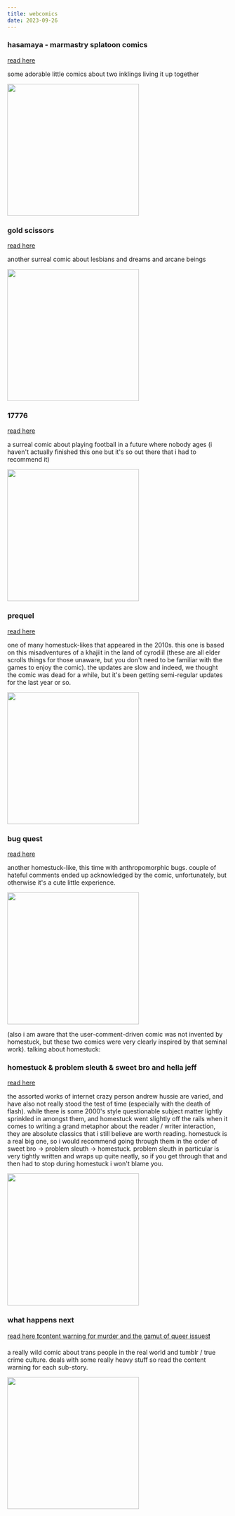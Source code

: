 ```yaml
---
title: webcomics
date: 2023-09-26
---
```


### hasamaya - marmastry splatoon comics  
[read here](https://www.tumblr.com/marmastry/729510696393605120/moomers-comic-masterpost)  

some adorable little comics about two inklings living it up together

<a href="https://www.tumblr.com/marmastry/729510696393605120/moomers-comic-masterpost"><img src="/_assets/img/webcomics/hasamaya.jpeg" height="300px"></a>

### gold scissors
[read here](https://goldscissors.thecomicseries.com/comics/first/)

another surreal comic about lesbians and dreams and arcane beings

<a href="https://goldscissors.thecomicseries.com/comics/first/"><img src="https://img.comicfury.com/comics/193/45549a1591421596b73008f11376189.png" height="300px"></a>

### 17776
[read here](https://www.sbnation.com/a/17776-football)

a surreal comic about playing football in a future where nobody ages (i haven't actually finished this one but it's so out there that i had to recommend it) 

<a href="https://www.sbnation.com/a/17776-football"><img src="https://cdn.vox-cdn.com/uploads/chorus_asset/file/8768073/goodmorning2.jpg" height="300px"></a>

### prequel
[read here](https://www.prequeladventure.com/2011/03/prequel-begin/)

one of many homestuck-likes that appeared in the 2010s. this one is based on this misadventures of a khajiit in the land of cyrodiil (these are all elder scrolls things for those unaware, but you don't need to be familiar with the games to enjoy the comic). the updates are slow and indeed, we thought the comic was dead for a while, but it's been getting semi-regular updates for the last year or so.

<a href="https://www.prequeladventure.com/2011/03/prequel-begin/"><img src="https://www.prequeladventure.com/this/shipleave.gif" height="300px"></a>

### bug quest
[read here](https://bug-quest.tumblr.com/post/103002341490)

another homestuck-like, this time with anthropomorphic bugs. couple of hateful comments ended up acknowledged by the comic, unfortunately, but otherwise it's a cute little experience.

<a href="https://bug-quest.tumblr.com/post/103002341490"><img src="https://64.media.tumblr.com/82cbb1a4b85952b23c24b39f6a1ed117/tumblr_ng0rrkvqEi1u41ffqo2_1280.gifv" height="300px"></a>

(also i am aware that the user-comment-driven comic was not invented by homestuck, but these two comics were very clearly inspired by that seminal work). talking about homestuck:

### homestuck & problem sleuth & sweet bro and hella jeff
[read here](https://bambosh.dev/unofficial-homestuck-collection/index.html)

the assorted works of internet crazy person andrew hussie are varied, and have also not really stood the test of time (especially with the death of flash). while there is some 2000's style questionable subject matter lightly sprinkled in amongst them, and homestuck went slightly off the rails when it comes to writing a grand metaphor about the reader / writer interaction, they are absolute classics that i still believe are worth reading. homestuck is a real big one, so i would recommend going through them in the order of sweet bro -> problem sleuth -> homestuck. problem sleuth in particular is very tightly written and wraps up quite neatly, so if you get through that and then had to stop during homestuck i won't blame you.

<a href="https://bambosh.dev/unofficial-homestuck-collection/index.html"><img src="https://www.homestuck.com/storydata/sweet/archive/001.jpg" height="300px"></a>

### what happens next
[read here ❗content warning for murder and the gamut of queer issues❗](https://whathappensnext.webcomic.ws/archive/)

a really wild comic about trans people in the real world and tumblr / true crime culture. deals with some really heavy stuff so read the content warning for each sub-story.

<a href="https://whathappensnext.webcomic.ws/archive/"><img src="https://img.comicfury.com/comics/223/51537a1636508411b68615f61136977.png" height="300px"></a>

